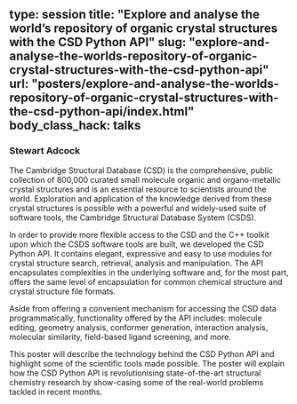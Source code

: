 type: session
title: "Explore and analyse the world’s repository of organic crystal structures with the CSD Python API"
slug: "explore-and-analyse-the-worlds-repository-of-organic-crystal-structures-with-the-csd-python-api"
url: "posters/explore-and-analyse-the-worlds-repository-of-organic-crystal-structures-with-the-csd-python-api/index.html"
body_class_hack: talks
---

### Stewart Adcock

The Cambridge Structural Database (CSD) is the comprehensive, public collection of 800,000 curated small molecule organic and organo-metallic crystal structures and is an essential resource to scientists around the world. Exploration and application of the knowledge derived from these crystal structures is possible with a powerful and widely-used suite of software tools, the Cambridge Structural Database System (CSDS).

In order to provide more flexible access to the CSD and the C++ toolkit upon which the CSDS software tools are built, we developed the CSD Python API. It contains elegant, expressive and easy to use modules for crystal structure search, retrieval, analysis and manipulation. The API encapsulates complexities in the underlying software and, for the most part, offers the same level of encapsulation for common chemical structure and crystal structure file formats.

Aside from offering a convenient mechanism for accessing the CSD data programmatically, functionality offered by the API includes: molecule editing, geometry analysis, conformer generation, interaction analysis, molecular similarity, field-based ligand screening, and more.

This poster will describe the technology behind the CSD Python API and highlight some of the scientific tools made possible. The poster will explain how the CSD Python API is revolutionising state-of-the-art structural chemistry research by show-casing some of the real-world problems tackled in recent months.
